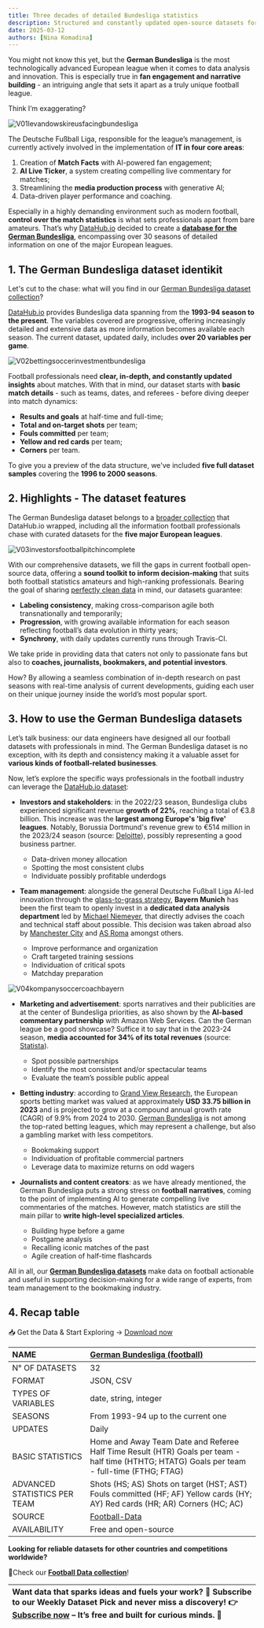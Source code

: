 ```yaml
---
title: Three decades of detailed Bundesliga statistics
description: Structured and constantly updated open-source datasets for journalists, investors, and managers.
date: 2025-03-12
authors: [Nina Komadina]
---
```


You might not know this yet, but the **German Bundesliga** is the most technologically advanced European league when it comes to data analysis and innovation. This is especially true in **fan engagement and narrative building** \- an intriguing angle that sets it apart as a truly unique football league.

Think I’m exaggerating?

![V01levandowskireusfacingbundesliga](/assets/V01levandowskireusfacingbundesliga.svg)

The Deutsche Fußball Liga, responsible for the league’s management, is currently actively involved in the implementation of **IT in four core areas**:

1. Creation of **Match Facts** with AI-powered fan engagement;
2. **AI Live Ticker**, a system creating compelling live commentary for matches;
3. Streamlining the **media production process** with generative AI;
4. Data-driven player performance and coaching.

Especially in a highly demanding environment such as modern football, **control over the match statistics** is what sets professionals apart from bare amateurs. That’s why [DataHub.io](http://DataHub.io) decided to create a [**database for the German Bundesliga**](https://datahub.io/core/german-bundesliga), encompassing over 30 seasons of detailed information on one of the major European leagues.

## 1\. The German Bundesliga dataset identikit

Let's cut to the chase: what will you find in our [German Bundesliga dataset collection](https://datahub.io/core/german-bundesliga)?

[DataHub.io](http://DataHub.io) provides Bundesliga data spanning from the **1993-94 season to the present**. The variables covered are progressive, offering increasingly detailed and extensive data as more information becomes available each season. The current dataset, updated daily, includes **over 20 variables per game**.

![V02bettingsoccerinvestmentbundesliga](/assets/V02bettingsoccerinvestmentbundesliga.svg)

Football professionals need **clear, in-depth, and constantly updated insights** about matches. With that in mind, our dataset starts with **basic match details** \- such as teams, dates, and referees \- before diving deeper into match dynamics:

* **Results and goals** at half-time and full-time;
* **Total and on-target shots** per team;
* **Fouls committed** per team;
* **Yellow and red cards** per team;
* **Corners** per team.

To give you a preview of the data structure, we've included **five full dataset samples** covering the **1996 to 2000 seasons**.

## 2\. Highlights \- The dataset features

The German Bundesliga dataset belongs to a [broader collection](https://datahub.io/collections/football) that DataHub.io wrapped, including all the information football professionals chase with curated datasets for the **five major European leagues**.

![V03investorsfootballpitchincomplete](/assets/V03investorsfootballpitchincomplete.svg)

With our comprehensive datasets, we fill the gaps in current football open-source data, offering a **sound toolkit to inform decision-making** that suits both football statistics amateurs and high-ranking professionals. Bearing the goal of sharing [perfectly clean data](https://datahub.io/blog/how-dirty-data-could-be-draining-your-business-lessons-from-the-trenches) in mind, our datasets guarantee:

* **Labeling consistency**, making cross-comparison agile both transnationally and temporarily;
* **Progression**, with growing available information for each season reflecting football’s data evolution in thirty years;
* **Synchrony**, with daily updates currently runs through Travis-CI.

We take pride in providing data that caters not only to passionate fans but also to **coaches, journalists, bookmakers, and** **potential investors**.

How? By allowing a seamless combination of in-depth research on past seasons with real-time analysis of current developments, guiding each user on their unique journey inside the world’s most popular sport.

## 3\. How to use the German Bundesliga datasets

Let’s talk business: our data engineers have designed all our football datasets with professionals in mind. The German Bundesliga dataset is no exception, with its depth and consistency making it a valuable asset for **various kinds of football-related businesses**.

Now, let’s explore the specific ways professionals in the football industry can leverage the [DataHub.io dataset](https://datahub.io/core/german-bundesliga):

* **Investors and stakeholders**: in the 2022/23 season, Bundesliga clubs experienced significant revenue **growth of 22%**, reaching a total of €3.8 billion. This increase was the **largest among Europe's 'big five' leagues**. Notably, Borussia Dortmund's revenue grew to €514 million in the 2023/24 season (source: [Deloitte](https://www.deloitte.com/uk/en/services/financial-advisory/research/annual-review-of-football-finance-europe-premier-league.html)), possibly representing a good business partner.
  * Data-driven money allocation
  * Spotting the most consistent clubs
  * Individuate possibly profitable underdogs

* **Team management**: alongside the general Deutsche Fußball Liga AI-led innovation through the [glass-to-grass strategy](https://www.dfl.de/en/innovation/dfl-performs-live-tests-of-remote-production-technology/), **Bayern Munich** has been the first team to openly invest in a **dedicated data analysis department** led by [Michael Niemeyer](https://de.linkedin.com/in/michaelniemeyer), that directly advises the coach and technical staff about possible. This decision was taken abroad also by [Manchester City](https://datahub.io/blog/advanced-statistics-english-premier-league-analysis) and [AS Roma](https://datahub.io/blog/30-years-of-history-the-most-comprehensive-serie-a-dataset-available) amongst others.
  * Improve performance and organization
  * Craft targeted training sessions
  * Individuation of critical spots
  * Matchday preparation

![V04kompanysoccercoachbayern](/assets/V04kompanysoccercoachbayern.svg)

* **Marketing and advertisement**: sports narratives and their publicities are at the center of Bundesliga priorities, as also shown by the **AI-based** **commentary partnership** with Amazon Web Services. Can the German league be a good showcase? Suffice it to say that in the 2023-24 season, **media accounted for 34% of its total revenues** (source: [Statista](https://www.statista.com/statistics/282825/percentage-segmentation-german-bundesliga-revenue/?utm_source=chatgpt.com)).
  * Spot possible partnerships
  * Identify the most consistent and/or spectacular teams
  * Evaluate the team’s possible public appeal

* **Betting industry**: according to [Grand View Research](https://www.grandviewresearch.com/industry-analysis/europe-sports-betting-market-report), the European sports betting market was valued at approximately **USD 33.75 billion in 2023** and is projected to grow at a compound annual growth rate (CAGR) of 9.9% from 2024 to 2030\. [German Bundesliga](https://datahub.io/core/german-bundesliga) is not among the top-rated betting leagues, which may represent a challenge, but also a gambling market with less competitors.
  * Bookmaking support
  * Individuation of profitable commercial partners
  * Leverage data to maximize returns on odd wagers

* **Journalists and content creators**: as we have already mentioned, the German Bundesliga puts a strong stress on **football narratives**, coming to the point of implementing AI to generate compelling live commentaries of the matches. However, match statistics are still the main pillar to **write high-level specialized articles**.
  * Building hype before a game
  * Postgame analysis
  * Recalling iconic matches of the past
  * Agile creation of half-time flashcards

All in all, our [**German Bundesliga datasets**](https://datahub.io/core/german-bundesliga) make data on football actionable and useful in supporting decision-making for a wide range of experts, from team management to the bookmaking industry.

## 4\. Recap table

📥 Get the Data & Start Exploring → [Download now](https://datahub.io/core/german-bundesliga)

| NAME | [German Bundesliga (football)](https://datahub.io/core/german-bundesliga) |
| :---- | :---- |
| N° OF DATASETS | 32 |
| FORMAT | JSON, CSV |
| TYPES OF VARIABLES | date, string, integer |
| SEASONS | From 1993-94 up to the current one |
| UPDATES | Daily |
| BASIC STATISTICS | Home and Away Team Date and Referee Half Time Result (HTR) Goals per team \- half time (HTHTG; HTATG) Goals per team \- full-time (FTHG; FTAG) |
| ADVANCED STATISTICS PER TEAM | Shots (HS; AS) Shots on target (HST; AST) Fouls committed (HF; AF) Yellow cards (HY; AY) Red cards (HR; AR) Corners (HC; AC) |
| SOURCE | [Football-Data](https://www.football-data.co.uk/) |
| AVAILABILITY | Free and open-source |

**Looking for reliable datasets for other countries and competitions worldwide?**

🔎Check our [**Football Data collection**](https://datahub.io/blog/football-data-our-open-source-collection-of-worldwide-statistics)\!

| Want data that sparks ideas and fuels your work? 📩 Subscribe to our Weekly Dataset Pick and never miss a discovery\! 👉 [Subscribe now](https://datahub.io/#newsletter-form) – It’s free and built for curious minds. 🚀 |
| :---- |
